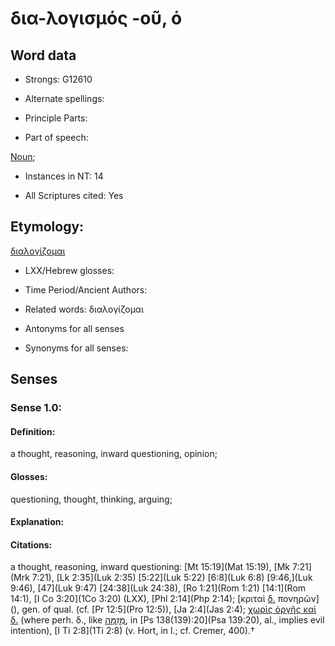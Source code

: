 # δια-λογισμός -οῦ, ὁ

<!-- Status: S2=NeedsFinalCheck -->
<!-- Lexica used for edits:   -->

## Word data

* Strongs: G12610

* Alternate spellings:



* Principle Parts: 


* Part of speech: 

[Noun](http://ugg.readthedocs.io/en/latest/noun.html); 

* Instances in NT: 14

* All Scriptures cited: Yes

## Etymology: 

[διαλογίζομαι]()

* LXX/Hebrew glosses: 


* Time Period/Ancient Authors: 


* Related words: διαλογίζομαι

* Antonyms for all senses

* Synonyms for all senses: 


## Senses 


### Sense  1.0: 

#### Definition: 
a thought, reasoning, inward questioning, opinion; 

#### Glosses: 

questioning, thought, thinking, arguing;

#### Explanation: 


#### Citations: 

a thought, reasoning, inward questioning: [Mt 15:19](Mat 15:19), [Mk 7:21](Mrk 7:21), [Lk 2:35](Luk 2:35) [5:22](Luk 5:22) [6:8](Luk 6:8) [9:46,](Luk 9:46), [47](Luk 9:47) [24:38](Luk 24:38), [Ro 1:21](Rom 1:21) [14:1](Rom 14:1), [I Co 3:20](1Co 3:20) (LXX), [Phl 2:14](Php 2:14); [κριταὶ [δ.]() πονηρῶν](), gen. of qual. (cf. [Pr 12:5](Pro 12:5)), [Ja 2:4](Jas 2:4); [χωρὶς ὀργῆς καὶ δ.]() (where perh. δ., like [מְזִמָּה](//en-uhl/H4209), in [Ps 138(139):20](Psa 139:20), al., implies evil intention), [I Ti 2:8](1Ti 2:8) (v. Hort, in l.; cf. Cremer, 400).†
